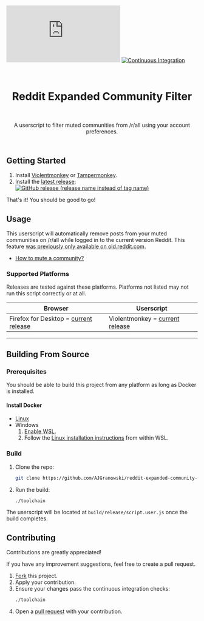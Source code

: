[![Total Downloads of Latest Release][latest-release-downloads-badge]](#) [![Continuous Integration][continuous-integration-badge]][continuous-integration-link]

<header align="center">
    <h1 align="center">Reddit Expanded Community Filter</h3>
    <p align="center">A userscript to filter muted communities from /r/all using your account preferences.</p>
</header>

## Getting Started
1. Install [Violentmonkey][violentmonkey-link] or [Tampermonkey][tampermonkey-link].
2. Install the [latest release][release-link]: [![GitHub release (release name instead of tag name)][release-badge]][release-install-link]

That's it! You should be good to go!

## Usage
This userscript will automatically remove posts from your muted communities on /r/all while logged in to the current version Reddit.
This feature [was previously only available on old.reddit.com][reddit-how-do-i-filter-from-all-link].

* [How to mute a community?][reddit-community-muting-link]

### Supported Platforms

Releases are tested against these platforms. Platforms not listed may not run this script correctly or at all.

| Browser | Userscript |
|-|-|
| Firefox for Desktop = [current release][firefox-desktop-install-link] | Violentmonkey = [current release][violentmonkey-firefox-addon-link] |

----

## Building From Source

### Prerequisites

You should be able to build this project from any platform as long as Docker is installed.

#### Install Docker
* [Linux][docker-linux-link]
* Windows
   1. [Enable WSL][wsl-link].
   2. Follow the [Linux installation instructions][docker-linux-link] from within WSL.

### Build

1. Clone the repo:
   ```sh
   git clone https://github.com/AJGranowski/reddit-expanded-community-filter-userscript.git
   ```
2. Run the build:
   ```sh
   ./toolchain
   ```

The userscript will be located at `build/release/script.user.js` once the build completes.

## Contributing

Contributions are greatly appreciated!

If you have any improvement suggestions, feel free to create a pull request.

1. [Fork][fork-link] this project.
2. Apply your contribution.
3. Ensure your changes pass the continuous integration checks:
   ```sh
   ./toolchain
   ```
5. Open a [pull request][pull-request-link] with your contribution.

[continuous-integration-badge]: https://github.com/AJGranowski/reddit-expanded-community-filter-userscript/actions/workflows/ci.yml/badge.svg?branch=mainline
[continuous-integration-link]: https://github.com/AJGranowski/reddit-expanded-community-filter-userscript/actions/workflows/ci.yml
[docker-linux-link]: https://docs.docker.com/engine/install/#server
[firefox-desktop-install-link]: https://www.mozilla.org/en-US/firefox/
[fork-link]: https://github.com/AJGranowski/reddit-expanded-community-filter-userscript/fork
[latest-release-downloads-badge]: https://img.shields.io/github/downloads/AJGranowski/reddit-expanded-community-filter-userscript/latest/script.user.js?logo=github&label=Latest%20version%20downloads&labelColor=30373d&color=ff4500
[pull-request-link]: https://github.com/AJGranowski/reddit-expanded-community-filter-userscript/compare
[reddit-community-muting-link]: https://support.reddithelp.com/hc/en-us/articles/9810475384084-What-is-community-muting
[reddit-how-do-i-filter-from-all-link]: https://support.reddithelp.com/hc/en-us/articles/360060561192-How-do-I-filter-communities-I-don-t-want-to-see-from-r-all
[release-badge]: https://img.shields.io/github/v/release/AJGranowski/reddit-expanded-community-filter-userscript?label=%20
[release-install-link]: https://github.com/AJGranowski/reddit-expanded-community-filter-userscript/releases/latest/download/script.user.js
[release-link]: https://github.com/AJGranowski/reddit-expanded-community-filter-userscript/releases/latest
[tampermonkey-link]: https://www.tampermonkey.net/
[violentmonkey-firefox-addon-link]: https://addons.mozilla.org/en-US/firefox/addon/violentmonkey
[violentmonkey-link]: https://violentmonkey.github.io/
[wsl-link]: https://learn.microsoft.com/en-us/windows/wsl/install
